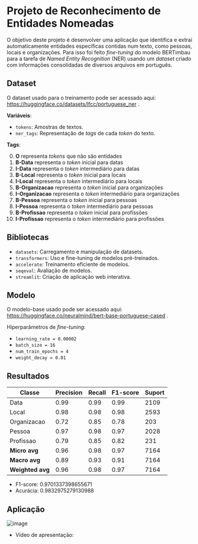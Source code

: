 # Projeto de Reconhecimento de Entidades Nomeadas
O objetivo deste projeto é desenvolver uma aplicação que identifica e extrai automaticamente entidades específicas contidas num texto, como pessoas, locais e organizações. Para isso foi feito *fine-tuning* do modelo BERTimbau para a tarefa de *Named Entity Recognition* (NER) usando um *dataset* criado com informações consolidadas de diversos arquivos em português.

## Dataset
O dataset usado para o treinamento pode ser acessado aqui: https://huggingface.co/datasets/lfcc/portuguese_ner .

**Variáveis**:
- `tokens`: Amostras de textos.
- `ner_tags`: Representação de *tags* de cada *token* do texto.

**Tags**:

0. **O** representa *tokens* que não são entidades
1. **B-Data** representa o *token* inicial para datas
2. **I-Data** representa o *token* intermediário para datas
3. **B-Local** representa o *token* inicial para locais
4. **I-Local** representa o *token* intermediário para locais
5. **B-Organizacao** representa o *token* inicial para organizações
6. **I-Organizacao** representa o *token* intermediário para organizações
7. **B-Pessoa** representa o *token* inicial para pessoas
8. **I-Pessoa** representa o *token* intermediário para pessoas
9. **B-Profissao** representa o *token* inicial para profissões
10. **I-Profissao** representa o *token* intermediário para profissões

## Bibliotecas
- `datasets`: Carregamento e manipulação de datasets.
- `transformers`: Uso e fine-tuning de modelos pré-treinados.
- `accelerate`: Treinamento eficiente de modelos.
- `seqeval`: Avaliação de modelos.
- `streamlit`: Criação de aplicação web interativa.

## Modelo
O modelo-base usado pode ser acessado aqui: https://huggingface.co/neuralmind/bert-base-portuguese-cased .

Hiperparâmetros de *fine-tuning*:
* `learning_rate = 0.00002`
* `batch_size = 16`
* `num_train_epochs = 4`
* `weight_decay = 0.01`

## Resultados
| Classe        | Precision | Recall | F1-score | Suport |
|---------------|-----------|--------|----------|---------|
| Data          | 0.99      | 0.99   | 0.99     | 2109    |
| Local         | 0.98      | 0.98   | 0.98     | 2593    |
| Organizacao   | 0.72      | 0.85   | 0.78     | 203     |
| Pessoa        | 0.97      | 0.98   | 0.97     | 2028    |
| Profissao     | 0.79      | 0.85   | 0.82     | 231     |
| **Micro avg** | 0.96      | 0.98   | 0.97     | 7164    |
| **Macro avg** | 0.89      | 0.93   | 0.91     | 7164    |
| **Weighted avg** | 0.96   | 0.98   | 0.97     | 7164    |

* F1-score: 0.9701337398655671
* Acurácia: 0.9832975279130988

## Aplicação
![image](https://github.com/user-attachments/assets/7ae8ec78-2e55-493e-ad08-f938b66b5447)

* Vídeo de apresentação: 
